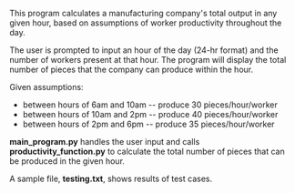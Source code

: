 This program calculates a manufacturing company's total output in any given hour, based on assumptions of worker productivity throughout the day.

The user is prompted to input an hour of the day (24-hr format) and the number of workers present at that hour. The program will display the total number of pieces that the company can produce within the hour.

Given assumptions:
- between hours of 6am and 10am -- produce 30 pieces/hour/worker
- between hours of 10am and 2pm -- produce 40 pieces/hour/worker
- between hours of 2pm and 6pm -- produce 35 pieces/hour/worker

**main_program.py** handles the user input and calls **productivity_function.py** to calculate the total number of pieces that can be produced in the given hour.

A sample file, **testing.txt**, shows results of test cases.
